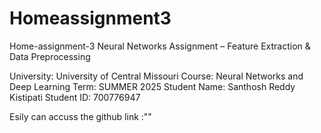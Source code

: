 # Homeassignment3
Home-assignment-3
Neural Networks Assignment – Feature Extraction & Data Preprocessing

University: University of Central Missouri
Course: Neural Networks and Deep Learning
Term: SUMMER 2025
Student Name: Santhosh Reddy Kistipati
Student ID: 700776947


Esily can accuss the github link :""

